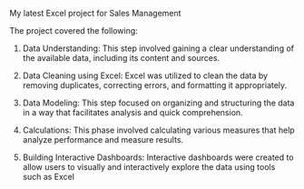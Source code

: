 My latest Excel project for Sales Management

The project covered the following:

1. Data Understanding: This step involved gaining a clear understanding of the available data, including its content and sources.

2. Data Cleaning using Excel: Excel was utilized to clean the data by removing duplicates, correcting errors, and formatting it appropriately.

3. Data Modeling: This step focused on organizing and structuring the data in a way that facilitates analysis and quick comprehension.

4. Calculations: This phase involved calculating various measures that help analyze performance and measure results.

5. Building Interactive Dashboards: Interactive dashboards were created to allow users to visually and interactively explore the data using tools such as Excel
